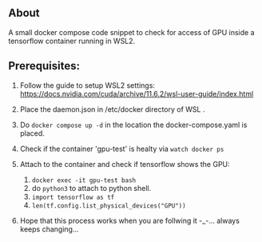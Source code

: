 ## About
A small docker compose code snippet to check for access of GPU inside a tensorflow container running in WSL2.

## Prerequisites:

1. Follow the guide to setup WSL2 settings:
https://docs.nvidia.com/cuda/archive/11.6.2/wsl-user-guide/index.html

2. Place the daemon.json in /etc/docker directory of WSL .

4. Do ``` docker compose up -d ``` in the location the docker-compose.yaml is placed.

5. Check if the container 'gpu-test' is healty via ``` watch docker ps ```

6. Attach to the container and check if tensorflow shows the GPU:
     1. ``` docker exec -it gpu-test bash ```
     2. do ``` python3 ``` to attach to python shell.
     3. ``` import tensorflow as tf ```
     4. ``` len(tf.config.list_physical_devices("GPU")) ```

7. Hope that this process works when you are follwing it -_-... always keeps changing...
